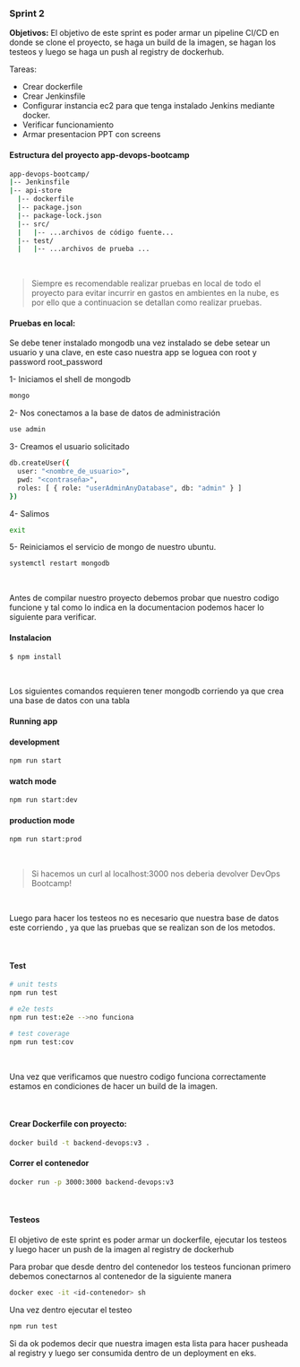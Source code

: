 
### Sprint 2

**Objetivos:** El objetivo de este sprint es poder armar un pipeline CI/CD en donde se clone el proyecto, se haga un build de la imagen, se hagan los testeos y luego se haga un push al registry de dockerhub.

Tareas:

- Crear dockerfile
- Crear Jenkinsfile
- Configurar instancia ec2 para que tenga instalado Jenkins mediante docker.
- Verificar funcionamiento 
- Armar presentacion PPT con screens


#### Estructura del proyecto app-devops-bootcamp

```bash
app-devops-bootcamp/
|-- Jenkinsfile
|-- api-store
  |-- dockerfile
  |-- package.json
  |-- package-lock.json
  |-- src/
  |   |-- ...archivos de código fuente...
  |-- test/
  |   |-- ...archivos de prueba ...
```


<br>

>Siempre es recomendable realizar pruebas en local de todo el proyecto para evitar incurrir en gastos en ambientes en la nube, es por ello que a continuacion se detallan como realizar pruebas.


#### Pruebas en local: 

Se debe tener instalado mongodb una vez instalado se debe setear un usuario y una clave, en este caso nuestra app se loguea con root y password root_password

1- Iniciamos el shell de mongodb

```bash
mongo
```

2- Nos conectamos a la base de datos de administración

```bash
use admin
```

3- Creamos el usuario solicitado 

```bash
db.createUser({
  user: "<nombre_de_usuario>",
  pwd: "<contraseña>",
  roles: [ { role: "userAdminAnyDatabase", db: "admin" } ]
})
```

4- Salimos

```bash
exit
```

5- Reiniciamos el servicio de mongo de nuestro ubuntu.

```bash
systemctl restart mongodb
```

<br>

Antes de compilar nuestro proyecto debemos probar que nuestro codigo funcione y tal como lo indica en la documentacion podemos hacer lo siguiente para verificar.


#### Instalacion

```bash
$ npm install
```

<br>

Los siguientes comandos requieren tener mongodb corriendo ya que crea una base de datos con una tabla 

#### Running app

#### development

```bash
npm run start
```

#### watch mode

```bash
npm run start:dev
```

#### production mode

```bash
npm run start:prod
```

<br>

>Si hacemos un curl al localhost:3000 nos deberia devolver DevOps Bootcamp!


<br>

Luego para hacer los testeos no es necesario que nuestra base de datos este corriendo , ya que las pruebas que se realizan son de los metodos.

<br>

#### Test

```bash
# unit tests
npm run test
```
```bash
# e2e tests
npm run test:e2e -->no funciona
```

```bash
# test coverage
npm run test:cov
```

<br>

Una vez que verificamos que nuestro codigo funciona correctamente estamos en condiciones de hacer un build de la imagen.

<br>

#### Crear Dockerfile con proyecto:

```bash
docker build -t backend-devops:v3 .
```

#### Correr el contenedor

```bash
docker run -p 3000:3000 backend-devops:v3
```
<br>

#### Testeos

El objetivo de este sprint es poder armar un dockerfile, ejecutar los testeos y luego hacer un push de la imagen al registry de dockerhub

Para probar que desde dentro del contenedor los testeos funcionan primero debemos conectarnos al contenedor de la siguiente manera

```bash
docker exec -it <id-contenedor> sh 
```

Una vez dentro ejecutar el testeo 

```bash
npm run test
``` 

Si da ok podemos decir que nuestra imagen esta lista para hacer pusheada al registry y luego ser consumida dentro de un deployment en eks.




